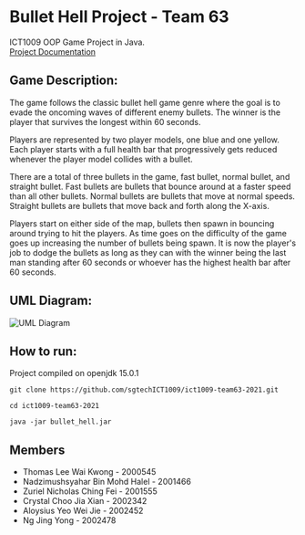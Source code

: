 
# Bullet Hell Project - Team 63

ICT1009 OOP Game Project in Java.\
[Project Documentation](https://github.com/sgtechICT1009/ict1009-team63-2021/blob/main/docs/Projectdes.md)

## Game Description: 
The game follows the classic bullet hell game genre where the goal is to evade the oncoming waves of different enemy bullets. The winner is the player that survives the longest within 60 seconds. 

Players are represented by two player models, one blue and one yellow. Each player starts with a full health bar that progressively gets reduced whenever the player model collides with a bullet.

There are a total of three bullets in the game, fast bullet, normal bullet, and straight bullet. Fast bullets are bullets that bounce around at a faster speed than all other bullets. Normal bullets are bullets that move at normal speeds. Straight bullets are bullets that move back and forth along the X-axis. 

Players start on either side of the map, bullets then spawn in bouncing around trying to hit the players. As time goes on the difficulty of the game goes up increasing the number of bullets being spawn. It is now the player's job to dodge the bullets as long as they can with the winner being the last man standing after 60 seconds or whoever has the highest health bar after 60 seconds.



## UML Diagram:
![UML Diagram](https://user-images.githubusercontent.com/26267783/109408773-ae05ca80-79c7-11eb-95b4-e354c707b1b5.png)


## How to run: 
Project compiled on openjdk 15.0.1

```
git clone https://github.com/sgtechICT1009/ict1009-team63-2021.git

cd ict1009-team63-2021

java -jar bullet_hell.jar
```

## Members 
* Thomas Lee Wai Kwong - 2000545
* Nadzimushsyahar Bin Mohd Halel - 2001466 
* Zuriel Nicholas Ching Fei - 2001555
* Crystal Choo Jia Xian - 2002342
* Aloysius Yeo Wei Jie - 2002452
* Ng Jing Yong - 2002478
